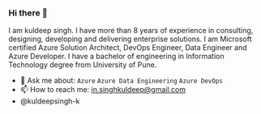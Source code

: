 ### Hi there 👋

I am kuldeep singh. I have more than 8 years of experience in consulting, designing, developing and delivering enterprise solutions. I am Microsoft certified Azure Solution Architect, DevOps Engineer, Data Engineer and Azure Developer. I have a bachelor of engineering in Information Technology degree from University of Pune. 

- 💬 Ask me about: `Azure` `Azure Data Engineering` `Azure DevOps`
- 📫 How to reach me: in.singhkuldeep@gmail.com
- @kuldeepsingh-k

<!--
**kuldeepsingh-k/kuldeepsingh-k** is a ✨ _special_ ✨ repository because its `README.md` (this file) appears on your GitHub profile.

Here are some ideas to get you started:

- 🔭 I’m currently working on ...
- 🌱 I’m currently learning ...
- 👯 I’m looking to collaborate on ...
- 🤔 I’m looking for help with ...
- 💬 Ask me about ...
- 📫 How to reach me: ...
- 😄 Pronouns: ...
- ⚡ Fun fact: ...
-->
